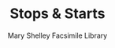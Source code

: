 ---
title: Stops & Starts
subtitle: Mary Shelley Facsimile Library
description: "Poster template, Workshop program\nDesign, Edited: Oliver Boulton\nEdition of 2, softback, xxxpp.\nLaser, Wiro, 210 × 297mm"
layout: project
---